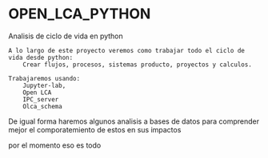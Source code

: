 # OPEN_LCA_PYTHON
Analisis de ciclo de vida en python  

    A lo largo de este proyecto veremos como trabajar todo el ciclo de vida desde python:
        Crear flujos, procesos, sistemas producto, proyectos y calculos. 
    
    Trabajaremos usando: 
        Jupyter-lab, 
        Open LCA
        IPC_server
        Olca_schema

De igual forma haremos algunos analisis a bases de datos para comprender mejor el comporatemiento de estos en sus impactos 

por el momento eso es todo